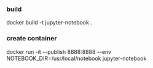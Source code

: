 ### build  
docker build -t jupyter-notebook .

### create container  
docker run -it --publish 8888:8888 --env NOTEBOOK_DIR=/usr/local/notebook jupyter-notebook
